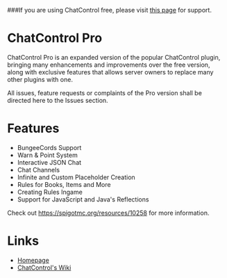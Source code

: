 ###If you are using ChatControl free, please visit [this page](http://github.com/kangarko/ChatControl/issues) for support.

ChatControl Pro
===============
ChatControl Pro is an expanded version of the popular ChatControl plugin, bringing many enhancements and improvements over the free version, along with exclusive features that allows server owners to replace many other plugins with one.

All issues, feature requests or complaints of the Pro version 
shall be directed here to the Issues section.

Features
========
 * BungeeCords Support
 * Warn & Point System
 * Interactive JSON Chat
 * Chat Channels
 * Infinite and Custom Placeholder Creation
 * Rules for Books, Items and More
 * Creating Rules Ingame
 * Support for JavaScript and Java's Reflections

Check out https://spigotmc.org/resources/10258 for more information.

Links
=====

 * [Homepage](https://spigotmc.org/resources/10258)
 * [ChatControl's Wiki](https://github.com/kangarko/ChatControl/wiki)
